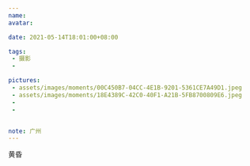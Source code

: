 ```yaml
---
name:
avatar:

date: 2021-05-14T18:01:00+08:00

tags:
 - 摄影
 -

pictures:
 - assets/images/moments/00C450B7-04CC-4E1B-9201-5361CE7A49D1.jpeg
 - assets/images/moments/18E4389C-42C0-40F1-A21B-5FB8700809E6.jpeg
 - 
 - 


note: 广州
---
```

黄昏